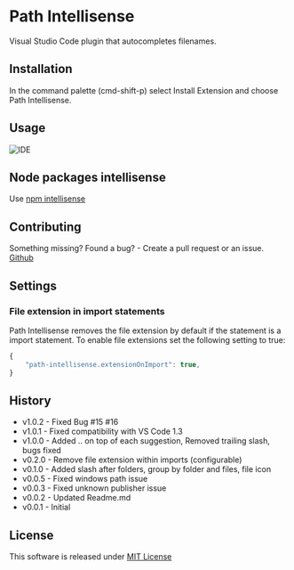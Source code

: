 # Path Intellisense
Visual Studio Code plugin that autocompletes filenames.

## Installation
In the command palette (cmd-shift-p) select Install Extension and choose Path Intellisense.

## Usage
![IDE](http://i.giphy.com/iaHeUiDeTUZuo.gif)

## Node packages intellisense
Use [npm intellisense](https://marketplace.visualstudio.com/items?itemName=christian-kohler.npm-intellisense)

## Contributing
Something missing? Found a bug? - Create a pull request or an issue.
[Github](https://github.com/ChristianKohler/PathIntellisense)

## Settings
### File extension in import statements
Path Intellisense removes the file extension by default if the statement is a import statement. To enable file extensions set the following setting to true:

```javascript
{
	"path-intellisense.extensionOnImport": true,
}
```

## History
* v1.0.2 - Fixed Bug #15 #16
* v1.0.1 - Fixed compatibility with VS Code 1.3
* v1.0.0 - Added .. on top of each suggestion, Removed trailing slash, bugs fixed
* v0.2.0 - Remove file extension within imports (configurable)
* v0.1.0 - Added slash after folders, group by folder and files, file icon
* v0.0.5 - Fixed windows path issue
* v0.0.3 - Fixed unknown publisher issue
* v0.0.2 - Updated Readme.md
* v0.0.1 - Initial 

## License
This software is released under [MIT License](http://www.opensource.org/licenses/mit-license.php)